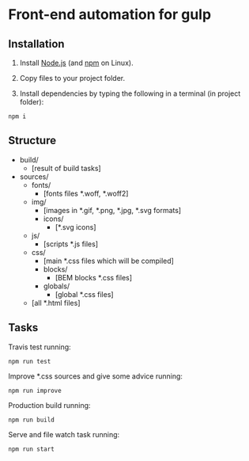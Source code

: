 Front-end automation for gulp
================================

## Installation

1. Install [Node.js](http://nodejs.org) (and [npm](https://github.com/joyent/node/wiki/Installing-Node.js-via-package-manager) on Linux).

2. Copy files to your project folder.

3. Install dependencies by typing the following in a terminal (in project folder):
```
npm i
```

## Structure

- build/
  - [result of build tasks]
- sources/
  - fonts/
    - [fonts files *.woff, *.woff2]
  - img/
    - [images in *.gif, *.png, *.jpg, *.svg formats]
    - icons/
      - [*.svg icons]
  - js/
    - [scripts *.js files]
  - css/
    - [main *.css files which will be compiled]
    - blocks/
      - [BEM blocks *.css files]
    - globals/
      - [global *.css files]
  - [all *.html files]

## Tasks

Travis test running:
```
npm run test
```

Improve *.css sources and give some advice running:
```
npm run improve
```

Production build running:
```
npm run build
```

Serve and file watch task running:
```
npm run start
```
